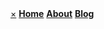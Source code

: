 <div id="mySidenav" class="sidenav">
  <a href="javascript:void(0)" class="closebtn" onclick="closeNav()">&times;</a>
  <strong><a href="/">Home</a></strong>
  <strong><a href="/about">About</a></strong>
  <strong><a href="/blog">Blog</a></strong>
</div>
<script>
function openNav() {
  document.getElementById("mySidenav").style.width = "160px";
  document.body.style.backgroundColor = "rgba(0,0,0,0.4)";
}

function closeNav() {
  document.getElementById("mySidenav").style.width = "0";
  document.body.style.backgroundColor = "white";
}
</script>
